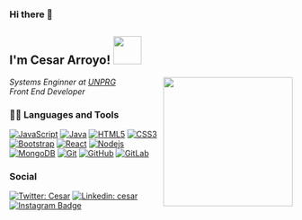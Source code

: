 ### Hi there 👋
<h2> I'm Cesar Arroyo! <img src="https://media.giphy.com/media/26n7b7PjSOZJwVCmY/giphy.gif" width="50"></h2>
<img align='right' src="https://media.giphy.com/media/LmNwrBhejkK9EFP504/giphy.gif" width="230">
<p><em>Systems Enginner at <a href="http://www.unb.br">UNPRG</a></br>Front End Developer
</em></p>

### 👨‍💻 Languages and Tools

[![JavaScript](https://img.shields.io/badge/-JavaScript-black?style=flat&logo=javascript&link=https://github.com/cesar4rroyo)](https://github.com/cesar4rroyo)
[![Java](https://img.shields.io/badge/Java-orange?style=flat&logo=java&logoColor=white&link=https://github.com/cesar4rroyo)](https://github.com/cesar4rroyo)
[![HTML5](https://img.shields.io/badge/-HTML5-E34F26?style=flat&logo=html5&logoColor=white&link=https://github.com/cesar4rroyo)](https://github.com/cesar4rroyo) 
[![CSS3](https://img.shields.io/badge/-CSS3-1572B6?style=flat&logo=css3&link=https://github.com/cesar4rroyo)](https://github.com/cesar4rroyo) 
[![Bootstrap](https://img.shields.io/badge/-Bootstrap-563D7C?style=flat&logo=bootstrap&link=https://github.com/cesar4rroyo)](https://github.com/cesar4rroyo) 
[![React](https://img.shields.io/badge/-React-black?style=flat&logo=react&link=https://github.com/cesar4rroyo)](https://github.com/cesar4rroyo)
[![Nodejs](https://img.shields.io/badge/-Nodejs-black?style=flat&logo=Node.js&link=https://github.com/cesar4rroyo)](https://github.com/cesar4rroyo) 
[![MongoDB](https://img.shields.io/badge/-MongoDB-black?style=flat&logo=mongoDb&link=https://github.com/cesar4rroyo)](https://github.com/cesar4rroyo)
[![Git](https://img.shields.io/badge/-Git-black?style=flat&logo=git&link=https://github.com/cesar4rroyo)](https://github.com/cesar4rroyo) 
[![GitHub](https://img.shields.io/badge/-GitHub-181717?style=flat&logo=github&link=https://github.com/cesar4rroyo)](https://github.com/cesar4rroyo)
[![GitLab](https://img.shields.io/badge/-GitLab-FCA121?style=flat&logo=gitlab&link=https://github.com/cesar4rroyo)](https://gitlab.com/cesar4rroyo)

### Social
[![Twitter: Cesar](https://img.shields.io/twitter/follow/cesar4rroyo?style=social)](https://twitter.com/cesar4rroyo)
[![Linkedin: cesar](https://img.shields.io/badge/-cesar4rroyo-blue?style=flat-square&logo=Linkedin&logoColor=white&link=https://www.linkedin.com/in/cesar4rroyo/)](https://www.linkedin.com/in/cesar4rroyo/)
[![Instagram Badge](https://img.shields.io/badge/-cesar4rroyo-blue?style=social&logo=Instagram&link=https://www.instagram.com/cesar4rroyo/)](https://www.instagram.com/cesar4rroyo/)



